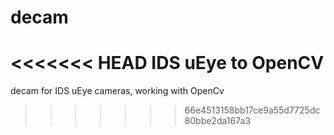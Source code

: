 # decam
<<<<<<< HEAD
IDS uEye to OpenCV 
=======
decam for IDS uEye cameras, working with OpenCv
>>>>>>> 66e4513158bb17ce9a55d7725dc80bbe2da167a3
